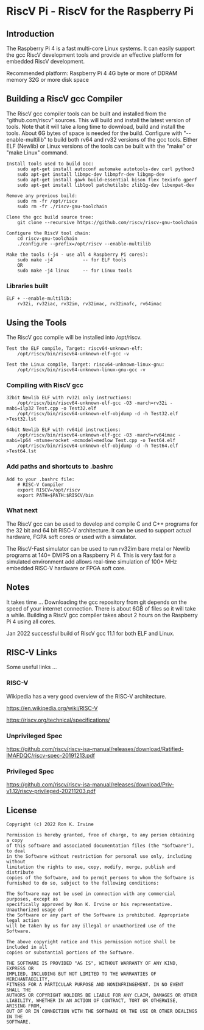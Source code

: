 # RiscV Pi - RiscV for the Raspberry Pi

## Introduction
The Raspberry Pi 4 is a fast multi-core Linux systems. It can easily support the gcc RiscV development tools
and provide an effective platform for embedded RiscV development.

Recommended platform:
    Raspberry Pi 4
    4G byte or more of DDRAM memory
    32G or more disk space

## Building a RiscV gcc Compiler
The RiscV gcc compiler tools can be built and installed from the "github.com/riscv" sources. This will build and install the latest version of tools. Note that it will take a long time to download, build and install the tools. About 6G bytes of space is needed for the build.
Configure with "--enable-multilib" to build both rv64 and rv32 versions of the gcc tools.
Either ELF (Newlib) or Linux versions of the tools can be built with the "make" or "make Linux" command.
```
Install tools used to build Gcc:
    sudo apt-get install autoconf automake autotools-dev curl python3
    sudo apt-get install libmpc-dev libmpfr-dev libgmp-dev
    sudo apt-get install gawk build-essential bison flex texinfo gperf
    sudo apt-get install libtool patchutilsbc zlib1g-dev libexpat-dev

Remove any previous build:
    sudo rm -fr /opt/riscv
    sudo rm -fr ./riscv-gnu-toolchain

Clone the gcc build source tree:
    git clone --recursive https://github.com/riscv/riscv-gnu-toolchain

Configure the RiscV tool chain:
    cd riscv-gnu-toolchain
    ./configure --prefix=/opt/riscv --enable-multilib

Make the tools (-j4 - use all 4 Raspberry Pi cores):
    sudo make -j4           -- for ELF tools
    OR
    sudo make -j4 linux     -- for Linux tools
```
### Libraries built
```
ELF + --enable-multilib:
    rv32i, rv32iac, rv32im, rv32imac, rv32imafc, rv64imac
```

## Using the Tools
The RiscV gcc compile will be installed into /opt/riscv.
```
Test the ELF compile, Target: riscv64-unknown-elf:
    /opt/riscv/bin/riscv64-unknown-elf-gcc -v

Test the Linux compile, Target: riscv64-unknown-linux-gnu:
    /opt/riscv/bin/riscv64-unknown-linux-gnu-gcc -v
```
### Compiling with RiscV gcc
```
32bit Newlib ELF with rv32i only instructions:
    /opt/riscv/bin/riscv64-unknown-elf-gcc -O3 -march=rv32i -mabi=ilp32 Test.cpp -o Test32.elf
    /opt/riscv/bin/riscv64-unknown-elf-objdump -d -h Test32.elf >Test32.lst

64bit Newlib ELF with rv64id instructions:
    /opt/riscv/bin/riscv64-unknown-elf-gcc -O3 -march=rv64imac -mabi=lp64 -mtune=rocket -mcmodel=medlow Test.cpp -o Test64.elf
    /opt/riscv/bin/riscv64-unknown-elf-objdump -d -h Test64.elf >Test64.lst
```

### Add paths and shortcuts to .bashrc
```
Add to your .bashrc file:
    # RISC-V Compiler
    export RISCV=/opt/riscv
    export PATH=$PATH:$RISCV/bin
```
### What next
The RiscV gcc can be used to develop and compile C and C++ programs for the 32 bit and 64 bit RISC-V architecture. It can be used to support actual hardware, FGPA soft cores or used with a simulator.

The RiscV-Fast simulator can be used to run rv32im bare metal or Newlib programs at 140+ DMIPS on a Raspberry Pi 4. This is very fast for a simulated environment add allows real-time simulation of 100+ MHz embedded RISC-V hardware or FPGA soft core.

## Notes
It takes time ... Downloading the gcc repository from git depends on the speed of your internet connection. There is about 6GB of files so it will take a while. Building a RiscV gcc compiler takes about 2 hours on the Raspberry Pi 4 using all cores.

Jan 2022 successful build of RiscV gcc 11.1 for both ELF and Linux.

## RISC-V Links
Some useful links ...

### RISC-V
Wikipedia has a very good overview of the RISC-V architecture.

https://en.wikipedia.org/wiki/RISC-V

https://riscv.org/technical/specifications/

### Unprivileged Spec
https://github.com/riscv/riscv-isa-manual/releases/download/Ratified-IMAFDQC/riscv-spec-20191213.pdf

### Privileged Spec
https://github.com/riscv/riscv-isa-manual/releases/download/Priv-v1.12/riscv-privileged-20211203.pdf


## License

    Copyright (c) 2022 Ron K. Irvine
    
    Permission is hereby granted, free of charge, to any person obtaining a copy
    of this software and associated documentation files (the "Software"), to deal
    in the Software without restriction for personal use only, including without
    limitation the rights to use, copy, modify, merge, publish and distribute
    copies of the Software, and to permit persons to whom the Software is
    furnished to do so, subject to the following conditions:
    
    The Software may not be used in connection with any commercial purposes, except as
    specifically approved by Ron K. Irvine or his representative. Unauthorized usage of
    the Software or any part of the Software is prohibited. Appropriate legal action
    will be taken by us for any illegal or unauthorized use of the Software.
    
    The above copyright notice and this permission notice shall be included in all
    copies or substantial portions of the Software.
    
    THE SOFTWARE IS PROVIDED "AS IS", WITHOUT WARRANTY OF ANY KIND, EXPRESS OR
    IMPLIED, INCLUDING BUT NOT LIMITED TO THE WARRANTIES OF MERCHANTABILITY,
    FITNESS FOR A PARTICULAR PURPOSE AND NONINFRINGEMENT. IN NO EVENT SHALL THE
    AUTHORS OR COPYRIGHT HOLDERS BE LIABLE FOR ANY CLAIM, DAMAGES OR OTHER
    LIABILITY, WHETHER IN AN ACTION OF CONTRACT, TORT OR OTHERWISE, ARISING FROM,
    OUT OF OR IN CONNECTION WITH THE SOFTWARE OR THE USE OR OTHER DEALINGS IN THE
    SOFTWARE.
